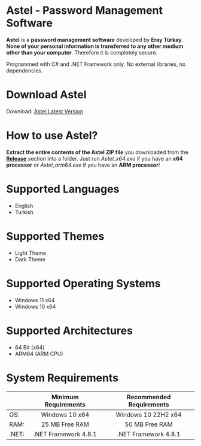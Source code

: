 # Astel - Password Management Software

**Astel** is a **password management software** developed by **Eray Türkay**.  **None of your personal information is transferred to any other medium other than your computer**. Therefore it is completely secure. 

Programmed with C# and .NET Framework only. No external libraries, no dependencies.


# Download Astel

Download: [Astel Latest Version](https://github.com/turkaysoftware/astel/releases/latest)

# How to use Astel?

**Extract the entire contents of the Astel ZIP file** you downloaded from the **[Release](https://github.com/turkaysoftware/astel/releases/latest)** section into a folder. Just run *Astel_x64.exe* if you have an **x64 processor** or *Astel_arm64.exe* if you have an **ARM processor**!

# Supported Languages

- English
- Turkish

# Supported Themes

- Light Theme
- Dark Theme

# Supported Operating Systems

- Windows 11 x64
- Windows 10 x64

# Supported Architectures

- 64 Bit (x64)
- ARM64 (ARM CPU)

# System Requirements

|  | Minimum Requirements | Recommended Requirements |
| -- | :--: | :--: |
| OS: | Windows 10 x64 | Windows 10 22H2 x64|
| RAM: | 25 MB Free RAM | 50 MB Free RAM |
| .NET: | .NET Framework 4.8.1 | .NET Framework 4.8.1 |
